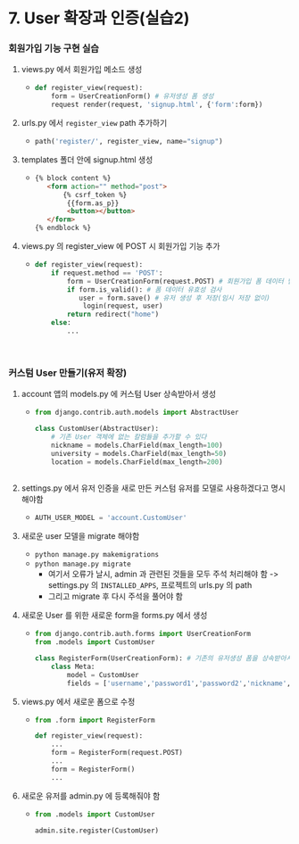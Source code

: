 # 7. User 확장과 인증(실습2)

### 회원가입 기능 구현 실습

1. views.py 에서 회원가입 메소드 생성

   * ```python
     def register_view(request):
         form = UserCreationForm() # 유저생성 폼 생성
         request render(request, 'signup.html', {'form':form})
     ```

2. urls.py 에서 `register_view` path 추가하기

   * ```python
     path('register/', register_view, name="signup")
     ```

3. templates 폴더 안에 signup.html 생성

   * ```html
     {% block content %}
     	<form action="" method="post">
         	{% csrf_token %}
             {{form.as_p}}
             <button></button>
     	</form>
     {% endblock %}
     ```

4. views.py 의 register_view 에 POST 시 회원가입 기능 추가

   * ```python
     def register_view(request):
         if request.method == 'POST':
             form = UserCreationForm(request.POST) # 회원가입 폼 데이터 받아옴
             if form.is_valid(): # 폼 데이터 유효성 검사
             	user = form.save() # 유저 생성 후 저장(임시 저장 없이)
                 login(request, user)
             return redirect("home")
         else:
             ...
     ```

<br>

### 커스텀 User 만들기(유저 확장)

1. account 앱의 models.py 에 커스텀 User 상속받아서 생성

   * ```python
     from django.contrib.auth.models import AbstractUser
     
     class CustomUser(AbstractUser):
         # 기존 User 객체에 없는 칼럼들을 추가할 수 있다
         nickname = models.CharField(max_length=100)
         university = models.CharField(max_length=50)
         location = models.CharField(max_length=200)
         
     ```

2. settings.py 에서 유저 인증을 새로 만든 커스텀 유저를 모델로 사용하겠다고 명시 해야함

   * ```python
     AUTH_USER_MODEL = 'account.CustomUser'
     ```

3. 새로운 user 모델을 migrate 해야함

   * `python manage.py makemigrations`
   * `python manage.py migrate`
     * 여기서 오류가 날시, admin 과 관련된 것들을 모두 주석 처리해야 함 -> settings.py 의 `INSTALLED_APPS`, 프로젝트의 urls.py 의 path
     * 그리고 migrate 후 다시 주석을 풀어야 함

4. 새로운 User 를 위한 새로운 form을 forms.py 에서 생성

   * ```python
     from django.contrib.auth.forms import UserCreationForm
     from .models import CustomUser
     
     class RegisterForm(UserCreationForm): # 기존의 유저생성 폼을 상속받아서 생성
         class Meta:
             model = CustomUser
             fields = ['username','password1','password2','nickname','location','university']
     ```

5. views.py 에서 새로운 폼으로 수정

   * ```python
     from .form import RegisterForm
     
     def register_view(request):
         ...
         form = RegisterForm(request.POST)
         ...
         form = RegisterForm()
         ...
     ```

6. 새로운 유저를 admin.py 에 등록해줘야 함

   * ```python
     from .models import CustomUser
     
     admin.site.register(CustomUser)
     ```











